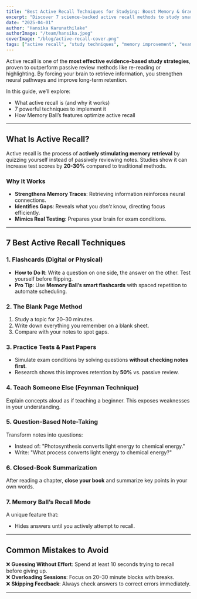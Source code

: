 ```yaml
---
title: "Best Active Recall Techniques for Studying: Boost Memory & Grades"
excerpt: "Discover 7 science-backed active recall methods to study smarter, retain more, and ace exams. Learn how Memory Ball enhances these techniques."
date: "2025-04-01"
author: "Hansika Karunathilake"
authorImage: "/team/hansika.jpeg"
coverImage: "/blog/active-recall-cover.png"
tags: ["active recall", "study techniques", "memory improvement", "exam preparation"]
---
```


  

Active recall is one of the **most effective evidence-based study strategies**, proven to outperform passive review methods like re-reading or highlighting. By forcing your brain to retrieve information, you strengthen neural pathways and improve long-term retention.  

In this guide, we’ll explore:  
- What active recall is (and why it works)  
- 7 powerful techniques to implement it  
- How Memory Ball’s features optimize active recall  

---

## What Is Active Recall?  

Active recall is the process of **actively stimulating memory retrieval** by quizzing yourself instead of passively reviewing notes. Studies show it can increase test scores by **20-30%** compared to traditional methods.  

### Why It Works  
- **Strengthens Memory Traces**: Retrieving information reinforces neural connections.  
- **Identifies Gaps**: Reveals what you *don’t* know, directing focus efficiently.  
- **Mimics Real Testing**: Prepares your brain for exam conditions.  

---

## 7 Best Active Recall Techniques  

### 1. Flashcards (Digital or Physical)  
- **How to Do It**: Write a question on one side, the answer on the other. Test yourself before flipping.  
- **Pro Tip**: Use **Memory Ball’s smart flashcards** with spaced repetition to automate scheduling.  

### 2. The Blank Page Method  
1. Study a topic for 20–30 minutes.  
2. Write down everything you remember on a blank sheet.  
3. Compare with your notes to spot gaps.  

### 3. Practice Tests & Past Papers  
- Simulate exam conditions by solving questions **without checking notes first**.  
- Research shows this improves retention by **50%** vs. passive review.  

### 4. Teach Someone Else (Feynman Technique)  
Explain concepts aloud as if teaching a beginner. This exposes weaknesses in your understanding.  

### 5. Question-Based Note-Taking  
Transform notes into questions:  
- Instead of: "Photosynthesis converts light energy to chemical energy."  
- Write: "What process converts light energy to chemical energy?"  

### 6. Closed-Book Summarization  
After reading a chapter, **close your book** and summarize key points in your own words.  

### 7. Memory Ball’s Recall Mode  
A unique feature that:  
- Hides answers until you actively attempt to recall.  


---

## Common Mistakes to Avoid  
❌ **Guessing Without Effort**: Spend at least 10 seconds trying to recall before giving up.  
❌ **Overloading Sessions**: Focus on 20–30 minute blocks with breaks.  
❌ **Skipping Feedback**: Always check answers to correct errors immediately.  

---


